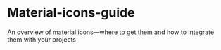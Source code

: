 # Material-icons-guide
An overview of material icons—where to get them and how to integrate them with your projects
